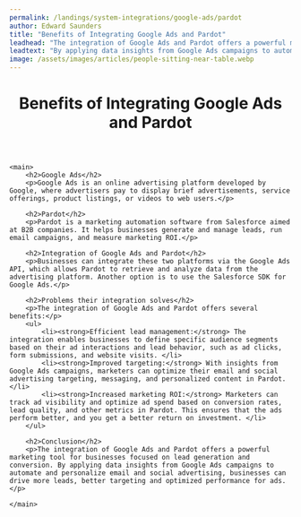 ```yaml
---
permalink: /landings/system-integrations/google-ads/pardot
author: Edward Saunders
title: "Benefits of Integrating Google Ads and Pardot"
leadhead: "The integration of Google Ads and Pardot offers a powerful marketing tool for businesses focused on lead generation and conversion"
leadtext: "By applying data insights from Google Ads campaigns to automate and personalize email and social advertising, businesses can drive more leads, better targeting and optimized performance for ads."
image: /assets/images/articles/people-sitting-near-table.webp
---
```

<div class="arttext">	<header>
		<h1>Benefits of Integrating Google Ads and Pardot</h1>
	</header>

	<main>
		<h2>Google Ads</h2>
		<p>Google Ads is an online advertising platform developed by Google, where advertisers pay to display brief advertisements, service offerings, product listings, or videos to web users.</p>

		<h2>Pardot</h2>
		<p>Pardot is a marketing automation software from Salesforce aimed at B2B companies. It helps businesses generate and manage leads, run email campaigns, and measure marketing ROI.</p>

		<h2>Integration of Google Ads and Pardot</h2>
		<p>Businesses can integrate these two platforms via the Google Ads API, which allows Pardot to retrieve and analyze data from the advertising platform. Another option is to use the Salesforce SDK for Google Ads.</p>

		<h2>Problems their integration solves</h2>
		<p>The integration of Google Ads and Pardot offers several benefits:</p>
		<ul>
			<li><strong>Efficient lead management:</strong> The integration enables businesses to define specific audience segments based on their ad interactions and lead behavior, such as ad clicks, form submissions, and website visits. </li>
			<li><strong>Improved targeting:</strong> With insights from Google Ads campaigns, marketers can optimize their email and social advertising targeting, messaging, and personalized content in Pardot.</li>
			<li><strong>Increased marketing ROI:</strong> Marketers can track ad visibility and optimize ad spend based on conversion rates, lead quality, and other metrics in Pardot. This ensures that the ads perform better, and you get a better return on investment. </li>
		</ul>

		<h2>Conclusion</h2>
		<p>The integration of Google Ads and Pardot offers a powerful marketing tool for businesses focused on lead generation and conversion. By applying data insights from Google Ads campaigns to automate and personalize email and social advertising, businesses can drive more leads, better targeting and optimized performance for ads.</p>

	</main>

</div>